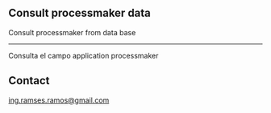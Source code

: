 ## Consult processmaker data ##

Consult processmaker from data base

----------
Consulta el campo application processmaker






Contact
-------

[ing.ramses.ramos@gmail.com](ing.ramses.ramos@gmail.com)
